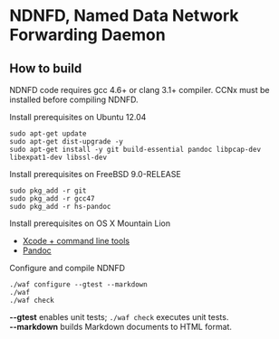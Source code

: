 # NDNFD, Named Data Network Forwarding Daemon

## How to build

NDNFD code requires gcc 4.6+ or clang 3.1+ compiler. CCNx must be installed before compiling NDNFD.

Install prerequisites on Ubuntu 12.04

	sudo apt-get update
	sudo apt-get dist-upgrade -y
	sudo apt-get install -y git build-essential pandoc libpcap-dev libexpat1-dev libssl-dev
	
Install prerequisites on FreeBSD 9.0-RELEASE

	sudo pkg_add -r git
	sudo pkg_add -r gcc47
	sudo pkg_add -r hs-pandoc

Install prerequisites on OS X Mountain Lion

* [Xcode + command line tools](http://www.moncefbelyamani.com/how-to-install-xcode-homebrew-git-rvm-ruby-on-mac/#step-1)
* [Pandoc](http://johnmacfarlane.net/pandoc/installing.html#mac-os-x)

Configure and compile NDNFD

	./waf configure --gtest --markdown
	./waf
	./waf check

**--gtest** enables unit tests; `./waf check` executes unit tests.  
**--markdown** builds Markdown documents to HTML format.

